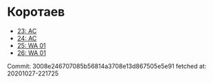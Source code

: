 # Коротаев
- [23: AC](23.md)
- [24: AC](24.md)
- [25: WA 01](25.md)
- [26: WA 01](26.md)

Commit: 3008e246707085b56814a3708e13d867505e5e91
 fetched at: 20201027-221725
